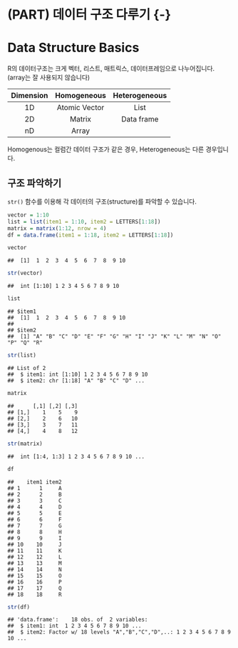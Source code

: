 

# (PART) 데이터 구조 다루기 {-}

# Data Structure Basics

R의 데이터구조는 크게 벡터, 리스트, 매트릭스, 데이터프레임으로 나누어집니다. (array는 잘 사용되지 않습니다) 

<table class="table table-striped table-hover" style="margin-left: auto; margin-right: auto;">
 <thead>
  <tr>
   <th style="text-align:center;"> Dimension </th>
   <th style="text-align:center;"> Homogeneous </th>
   <th style="text-align:center;"> Heterogeneous </th>
  </tr>
 </thead>
<tbody>
  <tr>
   <td style="text-align:center;"> 1D </td>
   <td style="text-align:center;"> Atomic Vector </td>
   <td style="text-align:center;"> List </td>
  </tr>
  <tr>
   <td style="text-align:center;"> 2D </td>
   <td style="text-align:center;"> Matrix </td>
   <td style="text-align:center;"> Data frame </td>
  </tr>
  <tr>
   <td style="text-align:center;"> nD </td>
   <td style="text-align:center;"> Array </td>
   <td style="text-align:center;">  </td>
  </tr>
</tbody>
</table>

Homogenous는 컬럼간 데이터 구조가 같은 경우, Heterogeneous는 다른 경우입니다.

## 구조 파악하기

`str()` 함수를 이용해 각 데이터의 구조(structure)를 파악할 수 있습니다.


```r
vector = 1:10
list = list(item1 = 1:10, item2 = LETTERS[1:18])
matrix = matrix(1:12, nrow = 4)
df = data.frame(item1 = 1:18, item2 = LETTERS[1:18])
```


```r
vector
```

```
##  [1]  1  2  3  4  5  6  7  8  9 10
```

```r
str(vector)
```

```
##  int [1:10] 1 2 3 4 5 6 7 8 9 10
```

```r
list
```

```
## $item1
##  [1]  1  2  3  4  5  6  7  8  9 10
## 
## $item2
##  [1] "A" "B" "C" "D" "E" "F" "G" "H" "I" "J" "K" "L" "M" "N" "O" "P" "Q" "R"
```

```r
str(list)
```

```
## List of 2
##  $ item1: int [1:10] 1 2 3 4 5 6 7 8 9 10
##  $ item2: chr [1:18] "A" "B" "C" "D" ...
```

```r
matrix
```

```
##      [,1] [,2] [,3]
## [1,]    1    5    9
## [2,]    2    6   10
## [3,]    3    7   11
## [4,]    4    8   12
```

```r
str(matrix)
```

```
##  int [1:4, 1:3] 1 2 3 4 5 6 7 8 9 10 ...
```

```r
df
```

```
##    item1 item2
## 1      1     A
## 2      2     B
## 3      3     C
## 4      4     D
## 5      5     E
## 6      6     F
## 7      7     G
## 8      8     H
## 9      9     I
## 10    10     J
## 11    11     K
## 12    12     L
## 13    13     M
## 14    14     N
## 15    15     O
## 16    16     P
## 17    17     Q
## 18    18     R
```

```r
str(df)
```

```
## 'data.frame':	18 obs. of  2 variables:
##  $ item1: int  1 2 3 4 5 6 7 8 9 10 ...
##  $ item2: Factor w/ 18 levels "A","B","C","D",..: 1 2 3 4 5 6 7 8 9 10 ...
```


